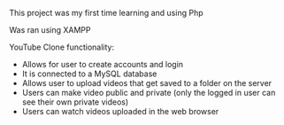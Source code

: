 This project was my first time learning and using Php

Was ran using XAMPP

YouTube Clone functionality:
- Allows for user to create accounts and login
- It is connected to a MySQL database
- Allows user to upload videos that get saved to a folder on the server
- Users can make video public and private (only the logged in user can see their own private videos)
- Users can watch videos uploaded in the web browser
